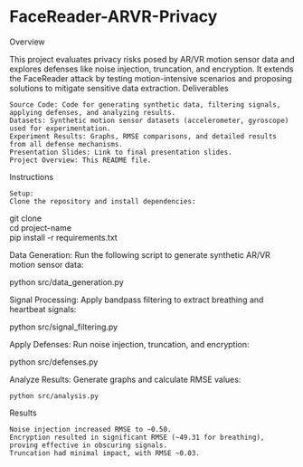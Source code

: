 # FaceReader-ARVR-Privacy
Overview

This project evaluates privacy risks posed by AR/VR motion sensor data and explores defenses like noise injection, truncation, and encryption. It extends the FaceReader attack by testing motion-intensive scenarios and proposing solutions to mitigate sensitive data extraction.
Deliverables

    Source Code: Code for generating synthetic data, filtering signals, applying defenses, and analyzing results.
    Datasets: Synthetic motion sensor datasets (accelerometer, gyroscope) used for experimentation.
    Experiment Results: Graphs, RMSE comparisons, and detailed results from all defense mechanisms.
    Presentation Slides: Link to final presentation slides.
    Project Overview: This README file.

Instructions

    Setup:
    Clone the repository and install dependencies:

git clone <repo-link>  
cd project-name  
pip install -r requirements.txt  

Data Generation:
Run the following script to generate synthetic AR/VR motion sensor data:

python src/data_generation.py  

Signal Processing:
Apply bandpass filtering to extract breathing and heartbeat signals:

python src/signal_filtering.py  

Apply Defenses:
Run noise injection, truncation, and encryption:

python src/defenses.py  

Analyze Results:
Generate graphs and calculate RMSE values:

    python src/analysis.py  

Results

    Noise injection increased RMSE to ~0.50.
    Encryption resulted in significant RMSE (~49.31 for breathing), proving effective in obscuring signals.
    Truncation had minimal impact, with RMSE ~0.03.
